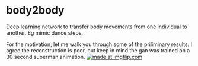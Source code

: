 # body2body
Deep learning network to transfer body movements from one individual to another. Eg mimic dance steps. 

For the motivation, let me walk you through some of the priliminary results. I agree the reconstruction is poor, but keep in mind the gan was trained on a 30 second superman animation. <a href="https://imgflip.com/gif/223qo6"><img src="https://i.imgflip.com/223qo6.gif" title="made at imgflip.com"/></a>

